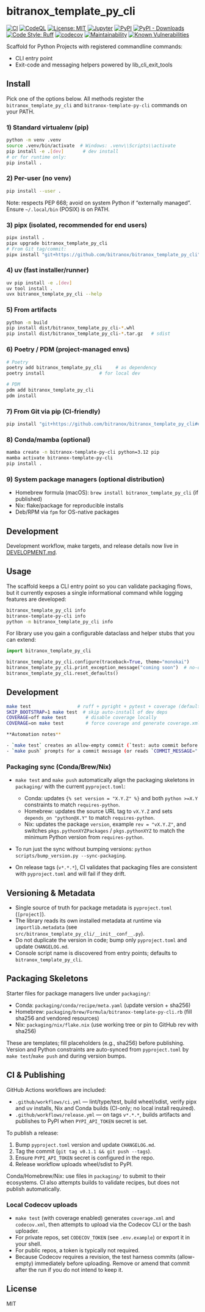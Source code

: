 # bitranox_template_py_cli

<!-- Badges -->
[![CI](https://github.com/bitranox/bitranox_template_py_cli/actions/workflows/ci.yml/badge.svg)](https://github.com/bitranox/bitranox_template_py_cli/actions/workflows/ci.yml)
[![CodeQL](https://github.com/bitranox/bitranox_template_py_cli/actions/workflows/codeql.yml/badge.svg)](https://github.com/bitranox/bitranox_template_py_cli/actions/workflows/codeql.yml)
[![License: MIT](https://img.shields.io/badge/License-MIT-yellow.svg)](LICENSE)
[![Jupyter](https://img.shields.io/badge/Jupyter-Launch-orange?logo=jupyter)](https://mybinder.org/v2/gh/bitranox/bitranox_template_py_cli/HEAD?labpath=notebooks%2FQuickstart.ipynb)
[![PyPI](https://img.shields.io/pypi/v/bitranox_template_py_cli.svg)](https://pypi.org/project/bitranox_template_py_cli/)
[![PyPI - Downloads](https://img.shields.io/pypi/dm/bitranox_template_py_cli.svg)](https://pypi.org/project/bitranox_template_py_cli/)
[![Code Style: Ruff](https://img.shields.io/badge/Code%20Style-Ruff-46A3FF?logo=ruff&labelColor=000)](https://docs.astral.sh/ruff/)
[![codecov](https://codecov.io/gh/bitranox/bitranox_template_py_cli/graph/badge.svg?token=UFBaUDIgRk)](https://codecov.io/gh/bitranox/bitranox_template_py_cli)
[![Maintainability](https://qlty.sh/badges/041ba2c1-37d6-40bb-85a0-ec5a8a0aca0c/maintainability.svg)](https://qlty.sh/gh/bitranox/projects/bitranox_template_py_cli)
[![Known Vulnerabilities](https://snyk.io/test/github/bitranox/bitranox_template_py_cli/badge.svg)](https://snyk.io/test/github/bitranox/bitranox_template_py_cli)

Scaffold for Python Projects with registered commandline commands:
- CLI entry point
- Exit-code and messaging helpers powered by lib_cli_exit_tools

## Install

Pick one of the options below. All methods register the `bitranox_template_py_cli` and `bitranox-template-py-cli` commands on your PATH.

### 1) Standard virtualenv (pip)

```bash
python -m venv .venv
source .venv/bin/activate  # Windows: .venv\\Scripts\\activate
pip install -e .[dev]       # dev install
# or for runtime only:
pip install .
```

### 2) Per-user (no venv)

```bash
pip install --user .
```

Note: respects PEP 668; avoid on system Python if “externally managed”. Ensure `~/.local/bin` (POSIX) is on PATH.

### 3) pipx (isolated, recommended for end users)

```bash
pipx install .
pipx upgrade bitranox_template_py_cli
# From Git tag/commit:
pipx install "git+https://github.com/bitranox/bitranox_template_py_cli"
```

### 4) uv (fast installer/runner)

```bash
uv pip install -e .[dev]
uv tool install .
uvx bitranox_template_py_cli --help
```

### 5) From artifacts

```bash
python -m build
pip install dist/bitranox_template_py_cli-*.whl
pip install dist/bitranox_template_py_cli-*.tar.gz   # sdist
```

### 6) Poetry / PDM (project-managed envs)

```bash
# Poetry
poetry add bitranox_template_py_cli     # as dependency
poetry install                    # for local dev

# PDM
pdm add bitranox_template_py_cli
pdm install
```

### 7) From Git via pip (CI-friendly)

```bash
pip install "git+https://github.com/bitranox/bitranox_template_py_cli#egg=bitranox_template_py_cli"
```

### 8) Conda/mamba (optional)

```bash
mamba create -n bitranox-template-py-cli python=3.12 pip
mamba activate bitranox-template-py-cli
pip install .
```

### 9) System package managers (optional distribution)

- Homebrew formula (macOS): `brew install bitranox_template_py_cli` (if published)
- Nix: flake/package for reproducible installs
- Deb/RPM via `fpm` for OS-native packages

## Development

Development workflow, make targets, and release details now live in [DEVELOPMENT.md](DEVELOPMENT.md).

## Usage

The scaffold keeps a CLI entry point so you can validate packaging flows, but it
currently exposes a single informational command while logging features are
developed:

```bash
bitranox_template_py_cli info
bitranox-template-py-cli info
python -m bitranox_template_py_cli info
```

For library use you gain a configurable dataclass and helper stubs that you can
extend:

```python
import bitranox_template_py_cli

bitranox_template_py_cli.configure(traceback=True, theme="monokai")
bitranox_template_py_cli.print_exception_message("coming soon")  # no-op placeholder
bitranox_template_py_cli.reset_defaults()
```


## Development

```bash
make test                 # ruff + pyright + pytest + coverage (default ON)
SKIP_BOOTSTRAP=1 make test  # skip auto-install of dev deps
COVERAGE=off make test       # disable coverage locally
COVERAGE=on make test        # force coverage and generate coverage.xml/codecov.xml

**Automation notes**

- `make test` creates an allow-empty commit (`test: auto commit before Codecov upload`) just before uploading coverage so Codecov receives a concrete revision. If you do not want to keep that commit, run `git reset --soft HEAD~1` or `git commit --amend` once the upload finishes.
- `make push` prompts for a commit message (or reads `COMMIT_MESSAGE="..."`) and always pushes, creating an empty commit when there are no staged changes. The Textual menu (`make menu → push`) shows the same prompt via an input field.
```

### Packaging sync (Conda/Brew/Nix)

- `make test` and `make push` automatically align the packaging skeletons in `packaging/` with the current `pyproject.toml`:
  - Conda: updates `{% set version = "X.Y.Z" %}` and both `python >=X.Y` constraints to match `requires-python`.
  - Homebrew: updates the source URL tag to `vX.Y.Z` and sets `depends_on "python@X.Y"` to match `requires-python`.
  - Nix: updates the package `version`, example `rev = "vX.Y.Z"`, and switches `pkgs.pythonXYZPackages` / `pkgs.pythonXYZ` to match the minimum Python version from `requires-python`.

- To run just the sync without bumping versions: `python scripts/bump_version.py --sync-packaging`.

- On release tags (`v*.*.*`), CI validates that packaging files are consistent with `pyproject.toml` and will fail if they drift.

## Versioning & Metadata

- Single source of truth for package metadata is `pyproject.toml` (`[project]`).
- The library reads its own installed metadata at runtime via `importlib.metadata` (see `src/bitranox_template_py_cli/__init__conf__.py`).
- Do not duplicate the version in code; bump only `pyproject.toml` and update `CHANGELOG.md`.
- Console script name is discovered from entry points; defaults to `bitranox_template_py_cli`.

## Packaging Skeletons

Starter files for package managers live under `packaging/`:

- Conda: `packaging/conda/recipe/meta.yaml` (update version + sha256)
- Homebrew: `packaging/brew/Formula/bitranox-template-py-cli.rb` (fill sha256 and vendored resources)
- Nix: `packaging/nix/flake.nix` (use working tree or pin to GitHub rev with sha256)

These are templates; fill placeholders (e.g., sha256) before publishing. Version and Python constraints are auto-synced from `pyproject.toml` by `make test`/`make push` and during version bumps.

## CI & Publishing

GitHub Actions workflows are included:

- `.github/workflows/ci.yml` — lint/type/test, build wheel/sdist, verify pipx and uv installs, Nix and Conda builds (CI-only; no local install required).
- `.github/workflows/release.yml` — on tags `v*.*.*`, builds artifacts and publishes to PyPI when `PYPI_API_TOKEN` secret is set.

To publish a release:
1. Bump `pyproject.toml` version and update `CHANGELOG.md`.
2. Tag the commit (`git tag v0.1.1 && git push --tags`).
3. Ensure `PYPI_API_TOKEN` secret is configured in the repo.
4. Release workflow uploads wheel/sdist to PyPI.

Conda/Homebrew/Nix: use files in `packaging/` to submit to their ecosystems. CI also attempts builds to validate recipes, but does not publish automatically.

### Local Codecov uploads

- `make test` (with coverage enabled) generates `coverage.xml` and `codecov.xml`, then attempts to upload via the Codecov CLI or the bash uploader.
- For private repos, set `CODECOV_TOKEN` (see `.env.example`) or export it in your shell.
- For public repos, a token is typically not required.
- Because Codecov requires a revision, the test harness commits (allow-empty) immediately before uploading. Remove or amend that commit after the run if you do not intend to keep it.

## License

MIT
